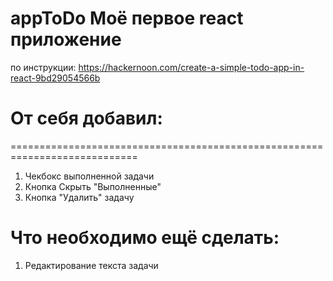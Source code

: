 # appToDo Моё первое react приложение
 по инструкции:
 https://hackernoon.com/create-a-simple-todo-app-in-react-9bd29054566b
 
 # От себя добавил:
 ============================================================================
1) Чекбокс выполненной задачи
2) Кнопка Скрыть "Выполненные"
3) Кнопка "Удалить" задачу

Что необходимо ещё сделать:
 ============================================================================
1) Редактирование текста задачи